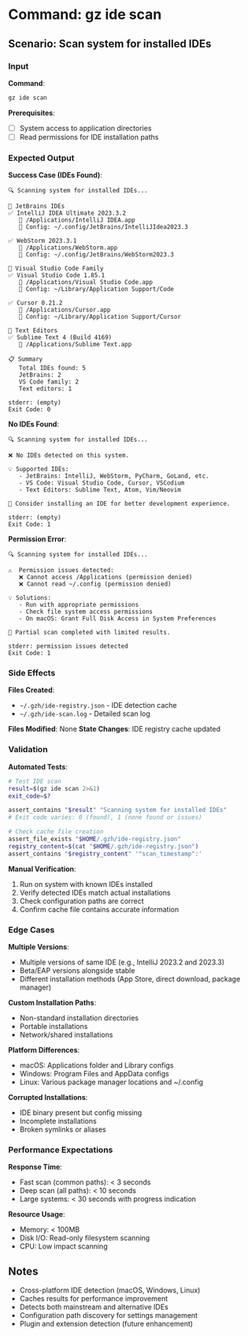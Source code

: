 # Command: gz ide scan

## Scenario: Scan system for installed IDEs

### Input

**Command**:

```bash
gz ide scan
```

**Prerequisites**:

- [ ] System access to application directories
- [ ] Read permissions for IDE installation paths

### Expected Output

**Success Case (IDEs Found)**:

```text
🔍 Scanning system for installed IDEs...

📂 JetBrains IDEs
✅ IntelliJ IDEA Ultimate 2023.3.2
   📍 /Applications/IntelliJ IDEA.app
   🔧 Config: ~/.config/JetBrains/IntelliJIdea2023.3

✅ WebStorm 2023.3.1
   📍 /Applications/WebStorm.app
   🔧 Config: ~/.config/JetBrains/WebStorm2023.3

📂 Visual Studio Code Family
✅ Visual Studio Code 1.85.1
   📍 /Applications/Visual Studio Code.app
   🔧 Config: ~/Library/Application Support/Code

✅ Cursor 0.21.2
   📍 /Applications/Cursor.app
   🔧 Config: ~/Library/Application Support/Cursor

📂 Text Editors
✅ Sublime Text 4 (Build 4169)
   📍 /Applications/Sublime Text.app

📋 Summary
   Total IDEs found: 5
   JetBrains: 2
   VS Code family: 2
   Text editors: 1

stderr: (empty)
Exit Code: 0
```

**No IDEs Found**:

```text
🔍 Scanning system for installed IDEs...

❌ No IDEs detected on this system.

💡 Supported IDEs:
   - JetBrains: IntelliJ, WebStorm, PyCharm, GoLand, etc.
   - VS Code: Visual Studio Code, Cursor, VSCodium
   - Text Editors: Sublime Text, Atom, Vim/Neovim

🚫 Consider installing an IDE for better development experience.

stderr: (empty)
Exit Code: 1
```

**Permission Error**:

```text
🔍 Scanning system for installed IDEs...

⚠️  Permission issues detected:
   ❌ Cannot access /Applications (permission denied)
   ❌ Cannot read ~/.config (permission denied)

💡 Solutions:
   - Run with appropriate permissions
   - Check file system access permissions
   - On macOS: Grant Full Disk Access in System Preferences

🔧 Partial scan completed with limited results.

stderr: permission issues detected
Exit Code: 1
```

### Side Effects

**Files Created**:

- `~/.gzh/ide-registry.json` - IDE detection cache
- `~/.gzh/ide-scan.log` - Detailed scan log

**Files Modified**: None
**State Changes**: IDE registry cache updated

### Validation

**Automated Tests**:

```bash
# Test IDE scan
result=$(gz ide scan 2>&1)
exit_code=$?

assert_contains "$result" "Scanning system for installed IDEs"
# Exit code varies: 0 (found), 1 (none found or issues)

# Check cache file creation
assert_file_exists "$HOME/.gzh/ide-registry.json"
registry_content=$(cat "$HOME/.gzh/ide-registry.json")
assert_contains "$registry_content" '"scan_timestamp":'
```

**Manual Verification**:

1. Run on system with known IDEs installed
1. Verify detected IDEs match actual installations
1. Check configuration paths are correct
1. Confirm cache file contains accurate information

### Edge Cases

**Multiple Versions**:

- Multiple versions of same IDE (e.g., IntelliJ 2023.2 and 2023.3)
- Beta/EAP versions alongside stable
- Different installation methods (App Store, direct download, package manager)

**Custom Installation Paths**:

- Non-standard installation directories
- Portable installations
- Network/shared installations

**Platform Differences**:

- macOS: Applications folder and Library configs
- Windows: Program Files and AppData configs
- Linux: Various package manager locations and ~/.config

**Corrupted Installations**:

- IDE binary present but config missing
- Incomplete installations
- Broken symlinks or aliases

### Performance Expectations

**Response Time**:

- Fast scan (common paths): < 3 seconds
- Deep scan (all paths): < 10 seconds
- Large systems: < 30 seconds with progress indication

**Resource Usage**:

- Memory: < 100MB
- Disk I/O: Read-only filesystem scanning
- CPU: Low impact scanning

## Notes

- Cross-platform IDE detection (macOS, Windows, Linux)
- Caches results for performance improvement
- Detects both mainstream and alternative IDEs
- Configuration path discovery for settings management
- Plugin and extension detection (future enhancement)
